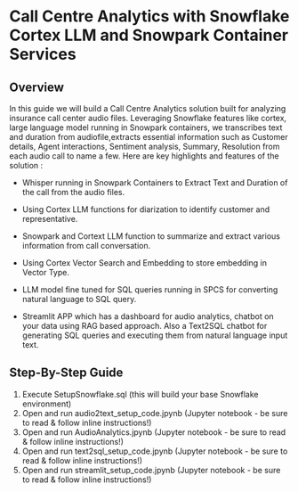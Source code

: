 # Call Centre Analytics with Snowflake Cortex LLM and Snowpark Container Services

## Overview

In this guide we will build a Call Centre Analytics solution built for analyzing insurance call center audio files. Leveraging Snowflake features like cortex, large language model running in Snowpark containers, we transcribes text and duration from audiofile,extracts essential information such as Customer details, Agent interactions, Sentiment analysis, Summary, Resolution from each audio call to name a few. Here are key highlights and features of the solution :

* Whisper running in Snowpark Containers to Extract Text and Duration of the call from the audio files.

* Using Cortex LLM functions for diarization to identify customer and representative.

* Snowpark and Cortext LLM function to summarize and extract various information from call conversation.

* Using Cortex Vector Search and Embedding to store embedding in Vector Type.

* LLM model fine tuned for SQL queries running in SPCS for converting natural language to SQL query.

* Streamlit APP which has a dashboard for audio analytics, chatbot on your data using RAG based approach. Also a Text2SQL chatbot for generating SQL queries and executing them from natural language input text.

## Step-By-Step Guide

1. Execute SetupSnowflake.sql (this will build your base Snowflake environment)
2. Open and run audio2text_setup_code.jpynb (Jupyter notebook - be sure to read & follow inline instructions!)
3. Open and run AudioAnalytics.jpynb (Jupyter notebook - be sure to read & follow inline instructions!)
4. Open and run text2sql_setup_code.jpynb (Jupyter notebook - be sure to read & follow inline instructions!)
5. Open and run streamlit_setup_code.jpynb (Jupyter notebook - be sure to read & follow inline instructions!)